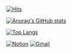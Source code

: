 [![Hits](https://hits.seeyoufarm.com/api/count/incr/badge.svg?url=https%3A%2F%2Fgithub.com%2Fwjstpgh&count_bg=%23433030&title_bg=%23FF0202&icon=telegram.svg&icon_color=%23E7E7E7&title=view&edge_flat=false)](https://github.com/wjstpgh)

[![Anurag's GitHub stats](https://github-readme-stats.vercel.app/api?username=wjstpgh&show_icons=true&theme=graywhite)](https://www.naver.com/)

[![Top Langs](https://github-readme-stats.vercel.app/api/top-langs/?username=wjstpgh&layout=compact&theme=swift)](https://www.youtube.com/)

[![Notion](https://img.shields.io/badge/Notion-%23000000.svg?style=for-the-badge&logo=notion&logoColor=white)](https://chill-radium-cfd.notion.site/Main-e1c53048b3ca4ca89c3bf3992ec2df29)
[![Gmail](https://img.shields.io/badge/Gmail-D14836?style=for-the-badge&logo=gmail&logoColor=white)](https://mail.google.com/mail/?view=cm&amp;fs=1&amp;to=sehoJ3756@gmail.com)

<!--
**wjstpgh/wjstpgh** is a ✨ _special_ ✨ repository because its `README.md` (this file) appears on your GitHub profile.

Here are some ideas to get you started:

- 🔭 I’m currently working on ...
- 🌱 I’m currently learning ...
- 👯 I’m looking to collaborate on ...
- 🤔 I’m looking for help with ...
- 💬 Ask me about ...
- 📫 How to reach me: ...
- 😄 Pronouns: ...
- ⚡ Fun fact: ...
-->
